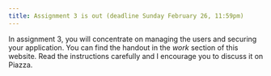 ```yaml
---
title: Assignment 3 is out (deadline Sunday February 26, 11:59pm)
---
```


In assignment 3, you will concentrate on managing the users and securing your application. You can find the handout in the *work* section of this website. Read the instructions carefully and I encourage you to discuss it on Piazza. 